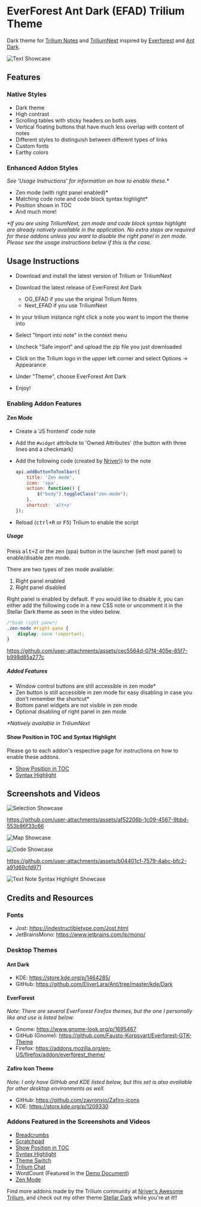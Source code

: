 # EverForest Ant Dark (EFAD) Trilium Theme
Dark theme for [Trilium Notes](https://github.com/zadam/trilium) and [TriliumNext](https://github.com/TriliumNext/Notes) inspired by [Everforest](https://github.com/Fausto-Korpsvart/Everforest-GTK-Theme) and [Ant Dark](https://github.com/EliverLara/Ant/tree/master/kde/Dark).

![Text Showcase](/screenshots/EFAD_main.png)

## Features
### Native Styles
* Dark theme
* High contrast
* Scrolling tables with sticky headers on both axes
* Vertical floating buttons that have much less overlap with content of notes
* Different styles to distinguish between different types of links
* Custom fonts
* Earthy colors

### Enhanced Addon Styles
_See 'Usage Instructions' for information on how to enable these.*_

* Zen mode (with right panel enabled)*
* Matching code note and code block syntax highlight*
* Position shown in TOC
* And much more!

_*If you are using TriliumNext, zen mode and code block syntax highlight are already natively available in the application. No extra steps are required for these addons unless you want to disable the right panel in zen mode. Please see the usage instructions below if this is the case._

## Usage Instructions
* Download and install the latest version of Trilium or TriliumNext
* Download the latest release of EverForest Ant Dark

    * OG_EFAD if you use the original Trilium Notes
    * Next_EFAD if you use TriliumNext

* In your trilium instance right click a note you want to import the theme into
* Select "Import into note" in the context menu
* Uncheck "Safe import" and upload the zip file you just downloaded
* Click on the Trilium logo in the upper left corner and select Options -> Appearance
* Under "Theme", choose EverForest Ant Dark
* Enjoy!

### Enabling Addon Features
#### Zen Mode
* Create a 'JS frontend' code note
* Add the `#widget` attribute to 'Owned Attributes' (the button with three lines and a checkmark)
* Add the following code (created by [Nriver](https://github.com/Nriver/awesome-trilium/issues/44))) to the note

    ```js
    api.addButtonToToolbar({
        title: 'Zen mode',
        icon: 'spa',
        action: function() {
            $("body").toggleClass("zen-mode");
        },
        shortcut: 'alt+z'
    });
    ```
* Reload (<kbd>ctrl+R</kbd> or <kbd>F5</kbd>) Trilium to enable the script

##### Usage
Press <kbd>alt+Z</kbd> or the zen (spa) button in the launcher (left most panel) to enable/disable zen mode.

There are two types of zen mode available:
1. Right panel enabled
2. Right panel disabled

Right panel is enabled by default. If you would like to disable it, you can either add the following code in a new CSS note or uncomment it in the Stellar Dark theme as seen in the video below.

```css
/*hide right pane*/
.zen-mode #right-pane {
    display: none !important;
}
```

https://github.com/user-attachments/assets/cec5564d-07f4-405e-85f7-b998d85a277c

##### Added Features
* Window control buttons are still accessible in zen mode*
* Zen button is still accessible in zen mode for easy disabling in case you don't remember the shortcut*
* Bottom panel widgets are not visible in zen mode
* Optional disabling of right panel in zen mode

_*Natively available in TriliumNext_

#### Show Position in TOC and Syntax Highlight
Please go to each addon's respective page for instructions on how to enable these addons.
* [Show Position in TOC](https://github.com/SiriusXT/trilium-show-position-in-toc)
* [Syntax Highlight](https://github.com/antoniotejada/Trilium-SyntaxHighlightWidget)

## Screenshots and Videos
![Selection Showcase](/screenshots/EFAD_Hover.png)

https://github.com/user-attachments/assets/af52206b-1c09-4567-9bbd-553b96f33c66

![Map Showcase](/screenshots/EFAD_Map.png)

![Code Showcase](/screenshots/EFAD_Code.png)

https://github.com/user-attachments/assets/b04401cf-7579-4abc-bfc2-a91d69cfd971

![Text Note Syntax Highlight Showcase](/screenshots/EFAD_Highlight.png)

## Credits and Resources
### Fonts
* Jost: https://indestructibletype.com/Jost.html
* JetBrainsMono: https://www.jetbrains.com/lp/mono/

### Desktop Themes
#### Ant Dark
* KDE: https://store.kde.org/p/1464285/
* GitHub: https://github.com/EliverLara/Ant/tree/master/kde/Dark

#### EverForest
*Note: There are several EverForest Firefox themes, but the one I personally like and use is listed below.*

* Gnome: https://www.gnome-look.org/p/1695467
* GitHub (Gnome): https://github.com/Fausto-Korpsvart/Everforest-GTK-Theme
* Firefox: https://addons.mozilla.org/en-US/firefox/addon/everforest_theme/

#### Zafiro Icon Theme
*Note: I only have GitHub and KDE listed below, but this set is also available for other desktop environments as well.*

* GitHub: https://github.com/zayronxio/Zafiro-icons
* KDE: https://store.kde.org/p/1209330

### Addons Featured in the Screenshots and Videos
* [Breadcrumbs](https://github.com/rauenzi/Trilium-Breadcrumbs)
* [Scratchpad](https://github.com/zadam/trilium/discussions/1613#discussioncomment-638984)
* [Show Position in TOC](https://github.com/SiriusXT/trilium-show-position-in-toc)
* [Syntax Highlight](https://github.com/antoniotejada/Trilium-SyntaxHighlightWidget) 
* [Theme Switch](https://github.com/madodig/trilium-widget-theme-switch)
* [Trilium Chat](https://github.com/soulsands/trilium-chat)
* WordCount (Featured in the [Demo Document](https://github.com/zadam/trilium/wiki/Document#demo-document))
* [Zen Mode](https://github.com/Nriver/awesome-trilium/issues/44)

Find more addons made by the Trilium community at [Nriver's Awesome Trilium](https://github.com/Nriver/awesome-trilium?tab=readme-ov-file#%EF%B8%8F-widgets), and check out my other theme [Stellar Dark](https://github.com/Lolabird/stellar-dark-theme-trilium) while you're at it!!
